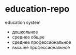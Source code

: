 # education-repo
education system
* дошкольное
* среднее общее 
* среднее профессиональное
* высшее профессиональное
